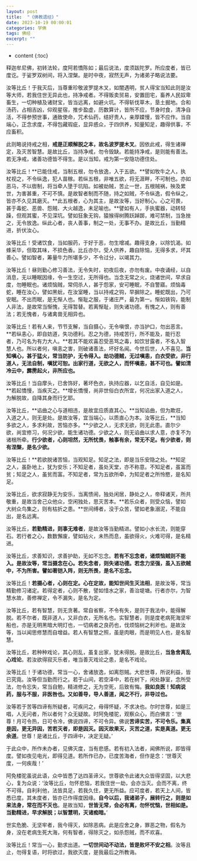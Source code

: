 ```yaml
---
layout: post
title:  "《佛教遗经》"
date: 2023-10-19 00:00:01
categories: 学佛
tags: 佛经
excerpt: ""
---
```


* content
{:toc}

释迦牟尼佛，初转法轮，度阿若憍陈如；最后说法，度须跋陀罗。所应度者，皆已度讫。于娑罗双树间，将入涅槃。是时中夜，寂然无声，为诸弟子略说法要。

汝等比丘！于我灭后，当尊重珍敬波罗提木叉，如闇遇明，贫人得宝当知此则是汝等大师，若我住世无异此也，持净戒者。不得贩卖贸易，安置田宅，畜养人民奴卑畜生，一切种植及诸财宝，皆当远离，如避火坑。不得斩伐草木，垦土掘地。合和汤药，占相吉凶，仰观星宿，推步盈虚，历数算计，皆所不应，节身时食，清净自活，不得参预世事，通致使命，咒术仙药，结好贵人，亲厚媟慢，皆不应作。当自端心，正念求度，不得包藏瑕疵，显异惑众，于四供养，知量知足，趣得供事，不应畜积。

此则略说持戒之相，**戒是正顺解脱之本，故名波罗提木叉**。因依此戒，得生诸禅定，及灭苦智慧。是故比丘，当持净戒，勿令毁缺。若能持净戒，是则能有善法。若无净戒，诸善功德皆不得生。是以当知，戒为第一安隐功德住处。

汝等比丘！**已能住戒，当制五根，勿令放逸，入于五欲。**譬如牧牛之人，执杖视之，不令纵逸，犯人苗稼。若纵五根，非唯五欲，将无涯畔，不可制也。亦如恶马，不以辔制，将当牵人墬于坑陷。如被劫贼，苦止一世，五根贼祸，殃及累世，为害甚重，不可不慎。是故智者制而不随，持之如贼，不令纵逸，假令纵之，皆亦不久见其磨灭。**此五根者，心为其主，是故汝等，当好制心。心之可畏，甚于毒蛇、恶兽、怨贼、大火越逸，未足喻也。**譬如有人，手执蜜器，动转轻躁，但观其蜜，不见深坑。譬如狂象无钩，猿猴得树腾跃踔踯，难可禁制，当急挫之，无令放逸。纵此心者，丧人善事，制之一处，无事不办。是故比丘，当勤精进，折伏汝心。

汝等比丘！受诸饮食，当如服药，于好于恶，勿生增减。趣得支身，以除饥渴。如蜂采华，但取其味，不损色香。比丘亦尔，受人供养，趣自除恼，无得多求，坏其善心。譬如智者，筹量牛力所堪多少，不令过分，以竭其力。

汝等比丘！昼则勤心修习善法，无令失时，初夜后夜，亦勿有废。中夜诵经，以自消息，无以睡眠因缘，令一生空过，无所得也。当念无常之火，烧诸世间，早求自度，勿睡眠也。诸烦恼贼，常伺杀人，甚于怨家，安可睡眠，不自警寤。烦恼毒蛇，睡在汝心，譬如黑蚖，在汝室睡，当以持戒之钩，早摒除之。睡蛇既出，乃可安眠。不出而眠，是无惭人也。惭耻之服，于诸庄严，最为第一。惭如铁钩，能制人非法，是故常当惭愧，无得暂替。若离惭耻，则失诸功德。有愧之人，则有善法；若无愧者，与诸禽兽无相异也。

汝等比丘！若有人来，节节支解，当自摄心，无令嗔恨，亦当护口，勿出恶言。**若纵恚心，即自妨道，失功德利。忍之为德，持戒苦行，所不能及，能行忍者，乃可名为有力大人。**若其不能欢喜忍受恶骂之毒，如饮甘露者，不名入智慧人也。所以者何，嗔恚之害，则破诸善法，坏好名闻。今世后世，人不喜见。**当知嗔心，甚于猛火，常当防护，无令得入。劫功德贼，无过嗔恚，白衣受欲，非行道人，无法自制，嗔犹可恕。出家行道，无欲之人，而怀嗔恚，甚不可也。譬如清冷云中，霹雳起火，非所应也。**

汝等比丘！当自摩头，已舍饰好，著坏色衣，执持应器，以乞自活，自见如是。**若起憍慢，当疾灭之。**增长憍慢，尚非世俗白衣所宜，何况出家入道之人，为解脱故，自降其身而行乞耶。

汝等比丘，**谄曲之心与道相违，是故宜应质直其心。**当知谄曲，但为欺诳，入道之人，则无是处。是故汝等，宜当端心，以质直心为本。汝等比丘，**当知多欲之人，多求利故，苦恼亦多。**少欲之人，无求无欲，则无此患。直尔少欲，尚宜修习，何况少欲，能生诸功德。少欲之人，则无谄曲以求人意，亦复不为诸根所牵。**行少欲者，心则坦然，无所忧畏，触事有余，常无不足。有少欲者，则有涅槃，是名少欲。**

汝等比丘！**若欲脱诸苦恼，当观知足。知足之法，即是当乐安隐之处。**知足之人，虽卧地上，犹为安乐；不知足者，虽处天堂，亦不称意。不知足者，虽富而贫；知足之人，虽贫而富。不知足者，常为五欲所牵，为知足者之所怜愍，是名知足。

汝等比丘，欲求寂静无为安乐，当离愦闹，独处闲居，静处之人，帝释诸天，所共敬重，是故当舍己众他众，空闲独处，思灭苦本。**若乐众者，则受众恼，譬如大树众鸟集之，则有枯折之患。**世间缚者，没于众苦，譬如老象溺泥，不能自出，是名远离。

汝等比丘，**若勤精进，则事无难者**，是故汝等当勤精进。譬如小水长流，则能穿石。若行者之心，数数懈废，譬如钻火，未热而息，虽欲得火，火难可得，是名精进。

汝等比丘，求善知识，求善护助，无如不忘念。**若有不忘念者，诸烦恼贼则不能入。是故汝等，常当摄念在心。若失念者，则失诸功德。若念力坚强，虽入五欲贼中，不为所害。譬如著铠入阵，则无所畏，是名不忘念。**

汝等比丘！**若摄心者，心则在定。心在定故，能知世间生灭法相**，是故汝等，常当精勤修习诸定。若得定者，心则不散，譬如惜水之家，善治堤塘。行者亦尔，为智慧水故，善修禅定，令不漏失，是名为定。

汝等比丘，若有智慧，则无贪著。常自省察，不令有失，是则于我法中，能得解脱。若不尔者，既非道人，又非白衣，无所名也。实智慧者，则是度老病死海坚牢船也，亦是无明黑暗大明灯也，一切病者之良药也，伐烦恼树之利斧也。是故汝等，当以闻思修慧而自增益。若人有智慧之照，虽是肉眼，而是明见人也，是名智慧。

汝等比丘，若种种戏论，其心则乱，虽复出家，犹未得脱。是故比丘，**当急舍离乱心戏论**。若汝欲得寂灭乐者，唯当善灭戏论之患，是名不戏论。

汝等比丘！于诸功德，常当一心，舍诸放逸，如离怨贼。大悲世尊，所说利益，皆已究竟。汝等但当勤而行之。若于山间，若空泽中，若在树下，闲处静室，念所受法，勿令忘失，常当自勉，精进修之，无为空死，后致有悔。**我如良医！知病说药，服与不服，非医咎也。又如善导，导人善道，闻之不行，非导过也。**

汝等若于苦等四谛有所疑者，可疾问之，毋得怀疑，不求决也。尔时世尊，如是三唱，人无问者，所以者何？众无疑故。时阿免楼驼，观察众心，而白佛言：‘世尊！月可令热，日可令冷，佛说四谛，不可令异。佛说**苦谛实苦，不可令乐。集真是因，更无异因，苦若灭者，即是因灭。因灭故果灭，灭苦之道，实是真道。更无余道**。世尊！是诸比丘，于四谛中，决定无疑。’

于此众中，所作未办者，见佛灭度，当有悲感。若有初入法者，闻佛所说，即皆得度。譬如夜见电光，即得见道。若所作已办，已度苦海者，但作是念：‘世尊灭度，一何疾哉！’

阿免楼驼虽说此语，众中皆悉了达四圣谛义。世尊欲令此诸大众皆得坚固，以大悲心，复为众说：‘汝等比丘，勿怀悲恼，若我住世一劫，会亦当灭。会而不离，终不可得。自利利他，法皆具足，若我久住，更无所益。应可度者，若天上人间，皆悉已度。其未度者，皆亦已作得度因缘。**自今以后，我诸弟子，展转行之，则是如来法身，常在而不灭也**。是故当知，**世皆无常，会必有离，勿怀忧恼，世相如是。当勤精进，早求解脱；以智慧明，灭诸痴暗。**’

世实危脆、无坚牢者，我今得灭，如除恶病。此是应舍之身，罪恶之物，假名为身，没在老病生死大海，何有智者，得除灭之，如杀怨贼，而不欢喜。

汝等比丘！常当一心，勤求出道。**一切世间动不动法，皆是败坏不安之相**。汝等且止，勿得复语，时将欲过，我欲灭度，是我最后之所教诲。

